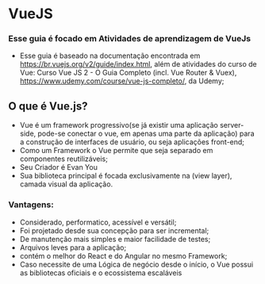 
# VueJS
### Esse guia é focado em Atividades de aprendizagem de VueJs
  - Esse guia é baseado na documentação encontrada em https://br.vuejs.org/v2/guide/index.html, além de atividades do curso de Vue: Curso Vue JS 2 - O Guia Completo (incl. Vue Router & Vuex), https://www.udemy.com/course/vue-js-completo/, da Udemy;

## O que é Vue.js?
- Vue é um framework progressivo(se já existir uma aplicação server-side, pode-se conectar o vue, em apenas uma parte da aplicação) para a construção de interfaces de usuário, ou seja aplicações front-end;
- Como um Framework o Vue permite que seja separado em componentes reutilizáveis;
- Seu Criador é Evan You
- Sua biblioteca principal é focada exclusivamente na (view layer), camada visual da aplicação.

### Vantagens:
- Considerado, performatico, acessível e versátil;
- Foi projetado desde sua concepção para ser incremental;
- De manutenção mais simples e maior facilidade de testes;
- Arquivos leves para a aplicação;
- contém o melhor do React e do Angular no mesmo Framework;
- Caso necessite de uma Lógica de negócio desde o início, o Vue possui as bibliotecas oficiais e o ecossistema escaláveis
